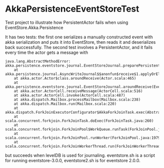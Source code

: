 AkkaPersistenceEventStoreTest
=============================

Test project to illustrate how PersistentActor fails when using EventStore.Akka.Persistence

It has two tests: the first one serializes a manually constructed event with akka serialization and puts it into EventStore, then reads it and deserializes back successfully. The second test involves a PersistentActor, and it fails every time the actor gets a message with 

    java.lang.AbstractMethodError: akka.persistence.eventstore.journal.EventStoreJournal.preparePersistentBatch(Lscal/collection/immutable/Seq;)Lscala/collection/immutable/Seq;
        at akka.persistence.journal.AsyncWriteJournal$$anonfun$receive$1.applyOrElse(AsyncWriteJournal.scala:37)
        at akka.actor.Actor$class.aroundReceive(Actor.scala:465)
        at akka.persistence.eventstore.journal.EventStoreJournal.aroundReceive(EventStoreJournal.scala:11)
        at akka.actor.ActorCell.receiveMessage(ActorCell.scala:516)
        at akka.actor.ActorCell.invoke(ActorCell.scala:487)
        at akka.dispatch.Mailbox.processMailbox(Mailbox.scala:238)
        at akka.dispatch.Mailbox.run(Mailbox.scala:220)
        at akka.dispatch.ForkJoinExecutorConfigurator$AkkaForkJoinTask.exec(AbstractDispatcher.scala:393)
        at scala.concurrent.forkjoin.ForkJoinTask.doExec(ForkJoinTask.java:260)
        at scala.concurrent.forkjoin.ForkJoinPool$WorkQueue.runTask(ForkJoinPool.java:1339)
        at scala.concurrent.forkjoin.ForkJoinPool.runWorker(ForkJoinPool.java:1979)
        at scala.concurrent.forkjoin.ForkJoinWorkerThread.run(ForkJoinWorkerThread.java:107)
        
but succeeds when levelDB is used for journaling.
eventstore.sh is a script for running eventstore-3.0.0, 
eventstore2.sh is for eventstore 2.0.0.
